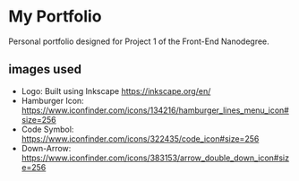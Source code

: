 # My Portfolio

Personal portfolio designed for Project 1 of the Front-End Nanodegree.

## images used

* Logo: Built using Inkscape https://inkscape.org/en/
* Hamburger Icon: https://www.iconfinder.com/icons/134216/hamburger_lines_menu_icon#size=256
* Code Symbol: https://www.iconfinder.com/icons/322435/code_icon#size=256
* Down-Arrow: https://www.iconfinder.com/icons/383153/arrow_double_down_icon#size=256
